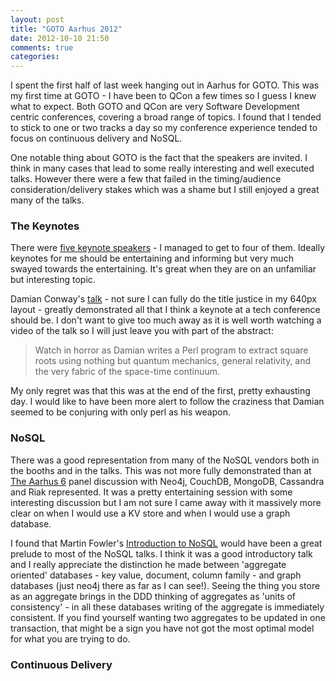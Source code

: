 ```yaml
---
layout: post
title: "GOTO Aarhus 2012"
date: 2012-10-10 21:50
comments: true
categories: 
---
```


I spent the first half of last week hanging out in Aarhus for
GOTO. This was my first time at GOTO - I have been to QCon a few times
so I guess I knew what to expect. Both GOTO and QCon are very Software
Development centric conferences, covering a broad range of topics. I
found that I tended to stick to one or two tracks a day so my
conference experience tended to focus on continuous delivery
and NoSQL.

One notable thing about GOTO is the fact that the speakers are
invited. I think in many cases that lead to some really interesting
and well executed talks. However there were a few that failed in the
timing/audience consideration/delivery stakes which was a shame but I
still enjoyed a great many of the talks.

### The Keynotes

There were
[five keynote speakers](http://gotocon.com/aarhus-2012/keynotes/) - I
managed to get to four of them. Ideally keynotes for me should be
entertaining and informing but very much swayed towards the
entertaining. It's great when they are on an unfamiliar but
interesting topic.

Damian Conway's
[talk](http://gotocon.com/aarhus-2012/presentation/Contratemporal%20Virtual%20Nanomachine%20Programming%20In%20Topologically%20Connected%20Quantum-Relativistic%20Parallel%20Spacetimes...Made%20Easy%21)
\- not sure I can fully do the title justice in my 640px layout -
greatly demonstrated all that I think a keynote at a tech conference
should be. I don't want to give too much away as it is well worth
watching a video of the talk so I will just leave you with part of the
abstract:
> Watch in horror as Damian writes a Perl program to extract square
> roots using nothing but quantum mechanics, general relativity, and the
> very fabric of the space-time continuum.

My only regret was that this was at the end of the first, pretty
exhausting day. I would like to have been more alert to follow the
craziness that Damian seemed to be conjuring with only perl as his
weapon.

### NoSQL

There was a good representation from many of the NoSQL vendors both in
the booths and in the talks. This was not more fully demonstrated than
at
[The Aarhus 6](http://gotocon.com/aarhus-2012/presentation/The%20Aarhus%206)
panel discussion with Neo4j, CouchDB, MongoDB, Cassandra and Riak
represented. It was a pretty entertaining session with some
interesting discussion but I am not sure I came away with it massively
more clear on when I would use a KV store and when I would use a graph
database. 

I found that Martin Fowler's
[Introduction to NoSQL](http://gotocon.com/aarhus-2012/presentation/Introduction%20to%20NoSQL)
would have been a great prelude to most of the NoSQL talks. I
think it was a good introductory talk and I really appreciate the
distinction he made between 'aggregate oriented' databases - key
value, document, column family - and graph databases (just neo4j there
as far as I can see!). Seeing the thing you store as an aggregate
brings in the DDD thinking of aggregates as 'units of consistency' -
in all these databases writing of the aggregate is immediately
consistent. If you find yourself wanting two aggregates to be updated
in one transaction, that might be a sign you have not got the most
optimal model for what you are trying to do.

### Continuous Delivery






